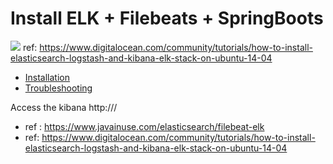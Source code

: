 # Install ELK + Filebeats + SpringBoots 
![](https://assets.digitalocean.com/articles/elk/elk-infrastructure.png)
ref: https://www.digitalocean.com/community/tutorials/how-to-install-elasticsearch-logstash-and-kibana-elk-stack-on-ubuntu-14-04

- [Installation](/Install.md) 
- [Troubleshooting](/Troubleshooting.md)

Access the kibana 
http://<ip>/


- ref : https://www.javainuse.com/elasticsearch/filebeat-elk
- ref: https://www.digitalocean.com/community/tutorials/how-to-install-elasticsearch-logstash-and-kibana-elk-stack-on-ubuntu-14-04
